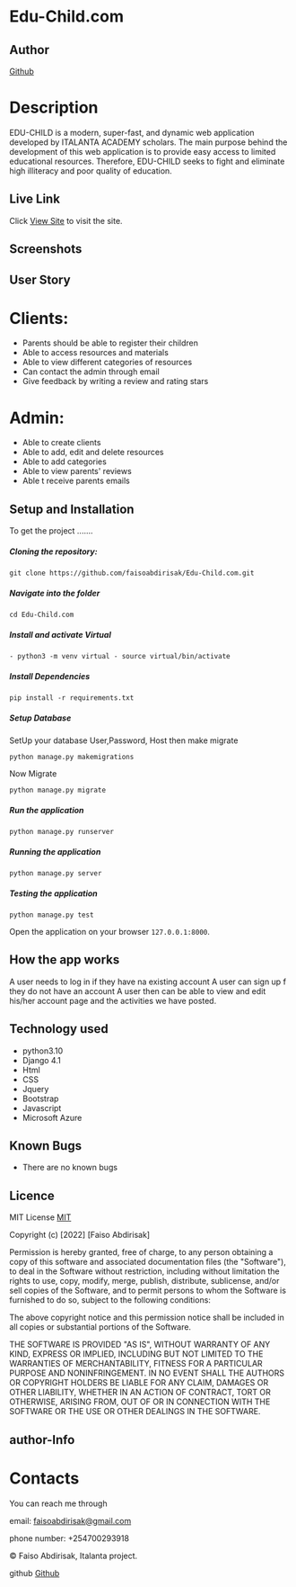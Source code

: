 # Edu-Child.com
## Author  
  
[Github](https://github.com/faisoabdirisak)

# Description  
EDU-CHILD is a modern, super-fast, and dynamic web application developed by ITALANTA ACADEMY scholars. The main purpose behind the development of this web application is to provide easy access to limited educational resources. Therefore, EDU-CHILD seeks to fight and eliminate high illiteracy and poor quality of education.

##  Live Link
 Click [View Site]()  to visit the site.

  ## Screenshots



## User Story  
# Clients:
* Parents should be able to register their children
* Able to access resources and materials
* Able to view different categories of resources
* Can contact the admin through email
* Give feedback by writing a review and rating stars

# Admin:
* Able to create clients
* Able to add, edit and delete resources
* Able to add categories
* Able to view parents' reviews
* Able t receive parents emails



## Setup and Installation  

To get the project .......  
  
##### Cloning the repository:  
 ``` 
git clone https://github.com/faisoabdirisak/Edu-Child.com.git
```
##### Navigate into the folder 
 ``` 
cd Edu-Child.com
```
##### Install and activate Virtual  
 ``` 
- python3 -m venv virtual - source virtual/bin/activate  
```  
##### Install Dependencies  
 ``` 
 pip install -r requirements.txt 
```  
 ##### Setup Database  
  SetUp your database User,Password, Host then make migrate  
 ``` 
python manage.py makemigrations 
 ``` 
 Now Migrate  
 ```
 python manage.py migrate 
```
##### Run the application  
 ``` 
 python manage.py runserver 
``` 
##### Running the application  
 ``` 
 python manage.py server 
```
##### Testing the application  
 ``` 
 python manage.py test 
```
Open the application on your browser `127.0.0.1:8000`.  


## How the app works
A user needs to log in if they have na existing account
A user can sign up f they do not have an account
A user then can be able to view and edit his/her account page and the activities we have posted.



## Technology used  
  
* python3.10  
* Django 4.1
* Html
* CSS
* Jquery
* Bootstrap
* Javascript
* Microsoft Azure
  

## Known Bugs  
* There are no known bugs 
  
## Licence

MIT License    [MIT](https://choosealicense.com/licenses/mit/)


Copyright (c) [2022] [Faiso Abdirisak]

Permission is hereby granted, free of charge, to any person obtaining a copy
of this software and associated documentation files (the "Software"), to deal
in the Software without restriction, including without limitation the rights
to use, copy, modify, merge, publish, distribute, sublicense, and/or sell
copies of the Software, and to permit persons to whom the Software is
furnished to do so, subject to the following conditions:

The above copyright notice and this permission notice shall be included in all
copies or substantial portions of the Software.

THE SOFTWARE IS PROVIDED "AS IS", WITHOUT WARRANTY OF ANY KIND, EXPRESS OR
IMPLIED, INCLUDING BUT NOT LIMITED TO THE WARRANTIES OF MERCHANTABILITY,
FITNESS FOR A PARTICULAR PURPOSE AND NONINFRINGEMENT. IN NO EVENT SHALL THE
AUTHORS OR COPYRIGHT HOLDERS BE LIABLE FOR ANY CLAIM, DAMAGES OR OTHER
LIABILITY, WHETHER IN AN ACTION OF CONTRACT, TORT OR OTHERWISE, ARISING FROM,
OUT OF OR IN CONNECTION WITH THE SOFTWARE OR THE USE OR OTHER DEALINGS IN THE
SOFTWARE.


## author-Info

# Contacts
You can reach me through

email: faisoabdirisak@gmail.com

phone number: +254700293918

©️ Faiso Abdirisak, Italanta  project.


github [Github](https://github.com/faisoabdirisak)
